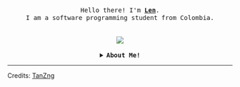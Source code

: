 <p align="center">
  <br>
  <samp>
    Hello there! I'm <b><a rel="nofollow noopener noreferrer" target="_blank" href="https://github.com/MarkCelius">Len</a></b>.
    <br>I am a software programming student from Colombia.<br>
    <br><br>

</samp>

  <img src="https://orig00.deviantart.net/9fb3/f/2013/210/a/f/sonic_16_bit__gif__by_fulanit0-d6fso2y.png" width="200"/>

</p>


<details align="center">

<summary> <b> <samp> About Me! </samp></b></summary>
<samp>
 <b><h2 style="color: #fc6203">S O M E &nbsp; I N F O </h2> </b>

<img src="![image](https://github.com/user-attachments/assets/b539f25d-2af4-4044-974b-84a2505ca907)
" width="200"/>

Current Project: <a href="https://github.com/TanZng/dijkstras-shortest-path">Dijkstra's shortest path visualizer.</a>

<p align="center">
  <a rel="nofollow noopener noreferrer" target="_blank" href="https://www.linkedin.com/in/tania-r-zuniga/">
  <img src="https://raw.githubusercontent.com/TanZng/TanZng/master/assets/linkedin.png" width="30px" alt="LinkedIn"></a>
  &nbsp; 
  &nbsp;
  <a rel="nofollow noopener noreferrer" target="_blank" href="https://twitter.com/tanx_dev">
  <img src="https://raw.githubusercontent.com/TanZng/TanZng/master/assets/twitter.png" width="30px" alt="Twitter"></a>
  &nbsp; 
  &nbsp;
  <a rel="nofollow noopener noreferrer" target="_blank" href="https://www.youtube.com/channel/UCbBb1mcQ3nG-5B5Md5wJXzw">
  <img src="https://raw.githubusercontent.com/TanZng/TanZng/master/assets/youtube.png" width="30px" alt="YouTube"></a>
  &nbsp;
  &nbsp;
  <a rel="nofollow noopener noreferrer" target="_blank" href="https://tanx.dev/estus-flask">
  <img src="https://raw.githubusercontent.com/TanZng/TanZng/master/assets/estus_flask.png" width="23px" alt="Secret"></a>
</p> 


</samp>
</details>

----
Credits: [TanZng](https://github.com/TanZng)



